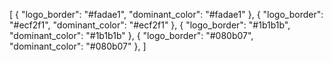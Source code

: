 [
{
    "logo_border": "#fadae1",
    "dominant_color": "#fadae1"
},
{
    "logo_border": "#ecf2f1",
    "dominant_color": "#ecf2f1"
},
{
    "logo_border": "#1b1b1b",
    "dominant_color": "#1b1b1b"
},
{
    "logo_border": "#080b07",
    "dominant_color": "#080b07"
},
]

